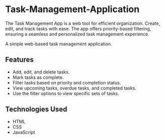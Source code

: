 # Task-Management-Application
The Task Management App is a web tool for efficient organization. Create, edit, and track tasks with ease. The app offers priority-based filtering, ensuring a seamless and personalized task management experience.


A simple web-based task management application.

## Features

- Add, edit, and delete tasks.
- Mark tasks as complete.
- Filter tasks based on priority and completion status.
- View upcoming tasks, overdue tasks, and completed tasks.
- Use the filter options to view specific sets of tasks.
## Technologies Used

- HTML
- CSS
- JavaScript
